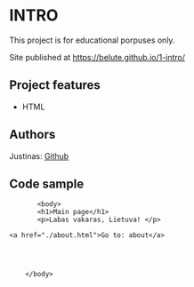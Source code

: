 

# INTRO



This project is for educational porpuses only. 

Site published at https://belute.github.io/1-intro/



## Project features

- HTML


## Authors
Justinas: [Github](https://github.com/belute)


## Code sample

```
       <body>
       <h1>Main page</h1>
       <p>Labas vakaras, Lietuva! </p>
       
<a href="./about.html">Go to: about</a> 

       


    </body>
```

